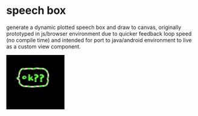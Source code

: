 # speech box
generate a dynamic plotted speech box and draw to canvas,
originally prototyped in js/browser environment due to quicker feedback loop speed (no compile time) and intended for port to java/android environment to live as a custom view component.

![gif of speech box](./readmeGiphyCapture2.gif)
